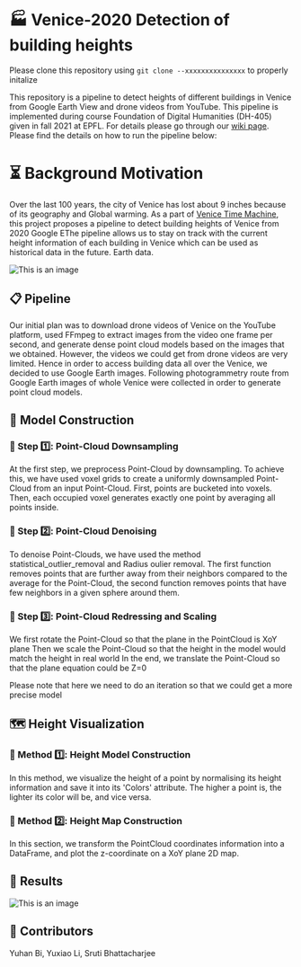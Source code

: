 # 🏭 Venice-2020 Detection of building heights
Please clone this repository using ```git clone --xxxxxxxxxxxxxxx``` to properly initalize

This repository is a pipeline to detect heights of different buildings in Venice from Google Earth View and drone videos from YouTube.
This pipeline is implemented during course Foundation of Digital Humanities (DH-405) given in fall 2021 at EPFL.
For details please go through our [wiki page](http://fdh.epfl.ch/index.php/Venice2020_Building_Heights_Detection).
Please find the details on how to run the pipeline below:

# ⏳ Background Motivation
Over the last 100 years, the city of Venice has lost about 9 inches because of its geography and Global warming. As a part of  [Venice Time Machine](https://en.wikipedia.org/wiki/Venice_Time_Machine), this project proposes a pipeline to detect building heights of Venice from 2020 Google EThe pipeline allows us to stay on track with the current height information of each building in Venice which can be used as historical data in the future. 
Earth data. 

![This is an image](http://fdh.epfl.ch/images/3/38/Venice_whole.png)

## 📋 Pipeline

Our initial plan was to download drone videos of Venice on the YouTube platform, used FFmpeg to extract images from the video one frame per second, and generate dense point cloud models based on the images that we obtained. However, the videos we could get from drone videos are very limited. Hence in order to access building data all over the Venice, we decided to use Google Earth images. Following  photogrammetry route from Google Earth images of whole Venice were collected in order to generate point cloud models.

## 🔮 Model Construction

### 📝 Step 1️⃣: Point-Cloud Downsampling
At the first step, we preprocess Point-Cloud by downsampling. To achieve this, we have used voxel grids to create a uniformly downsampled Point-Cloud from an input Point-Cloud. First, points are bucketed into voxels. Then, each occupied voxel generates exactly one point by averaging all points inside. 

### 📝 Step 2️⃣: Point-Cloud Denoising
To denoise Point-Clouds, we have used the method statistical_outlier_removal and Radius oulier removal. The first function removes points that are further away from their neighbors compared to the average for the Point-Cloud, the second function removes points that have few neighbors in a given sphere around them.

### 📝 Step 3️⃣: Point-Cloud Redressing and Scaling 
We first rotate the Point-Cloud so that the plane in the PointCloud is XoY plane
Then we scale the Point-Cloud so that the height in the model would match the height in real world
In the end, we translate the Point-Cloud so that the plane equation could be Z=0

Please note that here we need to do an iteration so that we could get a more precise model

## 🗺️ Height Visualization

### 📝 Method 1️⃣: Height Model Construction

In this method, we visualize the height of a point by normalising its height information and save it into its 'Colors' attribute. The higher a point is, the lighter its color will be, and vice versa.

### 📝 Method 2️⃣: Height Map Construction
In this section, we transform the PointCloud coordinates information into a DataFrame, and plot the z-coordinate on a XoY plane 2D map.
## 🎉 Results

![This is an image](http://fdh.epfl.ch/images/4/47/Height_tab20c.png)

## 👤 Contributors
Yuhan Bi, Yuxiao Li, Sruti Bhattacharjee
